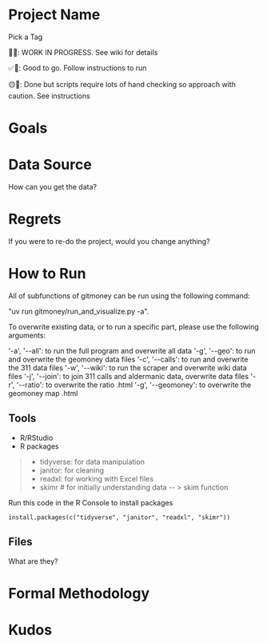 # Project Name

Pick a Tag

🚩🛑: WORK IN PROGRESS. See wiki for details 

✅🚴: Good to go. Follow instructions to run

🟡🚧: Done but scripts require lots of hand checking so approach with caution. See instructions

# Goals

# Data Source
How can you get the data?

# Regrets
If you were to re-do the project, would you change anything?

# How to Run

All of subfunctions of gitmoney can be run using the following command:

"uv run gitmoney/run_and_visualize.py -a".

To overwrite existing data, or to run a specific part, please use the
following arguments:


'-a', '--all': to run the full program and overwrite all data
'-g', '--geo': to run and overwrite the geomoney data files
'-c', '--calls': to run and overwrite the 311 data files
'-w', '--wiki': to run the scraper and overwrite wiki data files
'-j', '--join': to join 311 calls and aldermanic data, overwrite data files
'-r', '--ratio': to overwrite the ratio .html
'-g', '--geomoney': to overwrite the geomoney map .html

## Tools
* R/RStudio
* R packages
> * tidyverse:  for data manipulation
> * janitor: for cleaning
> * readxl: for working with Excel files
> * skimr # for initially understanding data -- > skim function

Run this code in the R Console to install packages
```
install.packages(c("tidyverse", "janitor", "readxl", "skimr"))
```
## Files
What are they? 

# Formal Methodology

# Kudos
